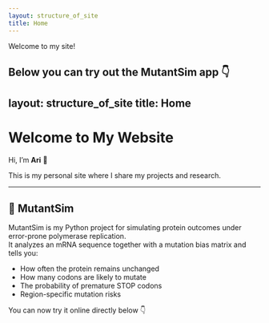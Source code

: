 ```yaml
---
layout: structure_of_site
title: Home
---
```


Welcome to my site!  

Below you can try out the MutantSim app 👇
---
layout: structure_of_site
title: Home
---

# Welcome to My Website

Hi, I’m **Ari** 👋  

This is my personal site where I share my projects and research.  

---

## 🧬 MutantSim
MutantSim is my Python project for simulating protein outcomes under error-prone polymerase replication.  
It analyzes an mRNA sequence together with a mutation bias matrix and tells you:

- How often the protein remains unchanged  
- How many codons are likely to mutate  
- The probability of premature STOP codons  
- Region-specific mutation risks  

You can now try it online directly below 👇
